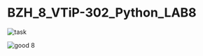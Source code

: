 # BZH_8_VTiP-302_Python_LAB8


![task](https://user-images.githubusercontent.com/71000401/209465596-261c902b-3c32-4eb1-84bc-73a6079a9208.PNG)


![good 8](https://user-images.githubusercontent.com/71000401/209465601-623e0e7e-2568-441c-ae80-3e86cc41c083.PNG)
